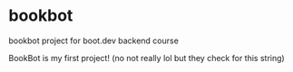 # bookbot
bookbot project for boot.dev backend course

BookBot is my first project! 
(no not really lol but they check for this string)

